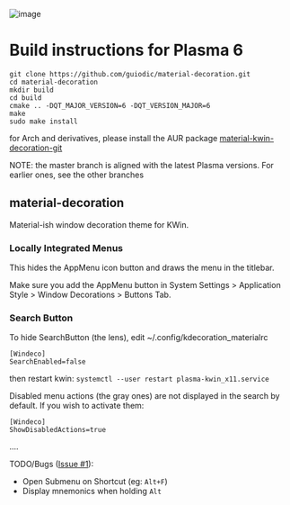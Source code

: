 ![image](data/preview.png)

# Build instructions for Plasma 6

```
git clone https://github.com/guiodic/material-decoration.git
cd material-decoration
mkdir build
cd build
cmake .. -DQT_MAJOR_VERSION=6 -DQT_VERSION_MAJOR=6
make
sudo make install
```
for Arch and derivatives, please install the AUR package 
[material-kwin-decoration-git](https://aur.archlinux.org/packages/material-kwin-decoration-git)

NOTE: the master branch is aligned with the latest Plasma versions. For earlier
ones, see the other branches

## material-decoration

Material-ish window decoration theme for KWin.

### Locally Integrated Menus

This hides the AppMenu icon button and draws the menu in the titlebar.

Make sure you add the AppMenu button in System Settings > Application Style >
Window Decorations > Buttons Tab.

### Search Button

To hide SearchButton (the lens), edit ~/.config/kdecoration_materialrc

```
[Windeco]
SearchEnabled=false
```
then restart kwin: `systemctl --user restart plasma-kwin_x11.service`

Disabled menu actions (the gray ones) are not displayed in the search by default.
If you wish to activate them:

```
[Windeco]
ShowDisabledActions=true
```

....

TODO/Bugs ([Issue #1](https://github.com/Zren/material-decoration/issues/1)):

* Open Submenu on Shortcut (eg: `Alt+F`)
* Display mnemonics when holding `Alt`
